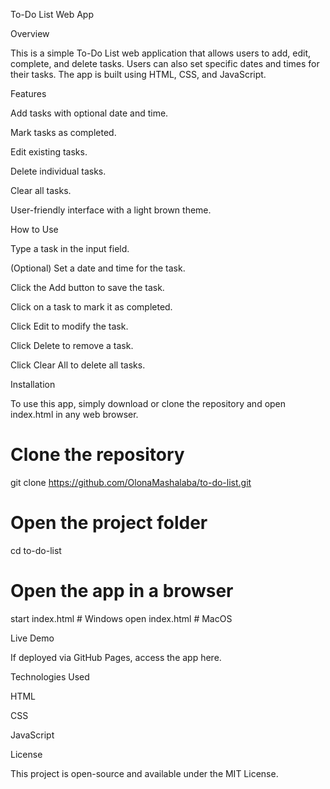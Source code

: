 To-Do List Web App

Overview

This is a simple To-Do List web application that allows users to add, edit, complete, and delete tasks. Users can also set specific dates and times for their tasks. The app is built using HTML, CSS, and JavaScript.

Features

Add tasks with optional date and time.

Mark tasks as completed.

Edit existing tasks.

Delete individual tasks.

Clear all tasks.

User-friendly interface with a light brown theme.

How to Use

Type a task in the input field.

(Optional) Set a date and time for the task.

Click the Add button to save the task.

Click on a task to mark it as completed.

Click Edit to modify the task.

Click Delete to remove a task.

Click Clear All to delete all tasks.

Installation

To use this app, simply download or clone the repository and open index.html in any web browser.

# Clone the repository
git clone https://github.com/OlonaMashalaba/to-do-list.git

# Open the project folder
cd to-do-list

# Open the app in a browser
start index.html  # Windows
open index.html  # MacOS

Live Demo

If deployed via GitHub Pages, access the app here.

Technologies Used

HTML

CSS

JavaScript

License

This project is open-source and available under the MIT License.

